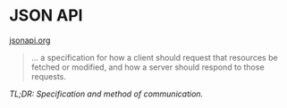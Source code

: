 # JSON API

[jsonapi.org](http://jsonapi.org/)

> ... a specification for how a client should request that resources be fetched or modified, and
> how a server should respond to those requests.

_TL;DR: Specification and method of communication._
